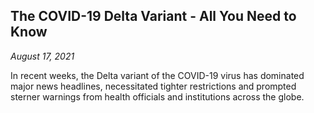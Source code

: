## The COVID-19 Delta Variant - All You Need to Know
*August 17, 2021*

In recent weeks, the Delta variant of the COVID-19 virus has dominated major news headlines, necessitated tighter restrictions and prompted sterner warnings from health officials and institutions across the globe.